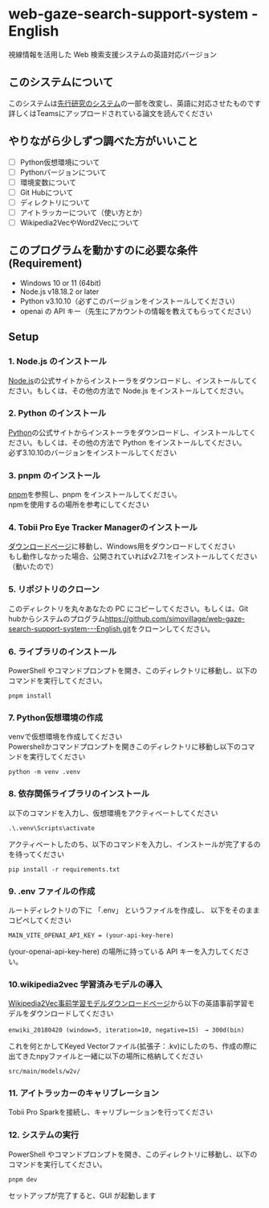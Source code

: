 # web-gaze-search-support-system - English

視線情報を活用した Web 検索支援システムの英語対応バージョン

## このシステムについて
このシステムは[先行研究のシステム](https://github.com/airRnot1106/web-gaze-search-support-system.git)の一部を改変し、英語に対応させたものです<br>
詳しくはTeamsにアップロードされている論文を読んでください<br>

## やりながら少しずつ調べた方がいいこと
- [ ] Python仮想環境について
- [ ] Pythonバージョンについて
- [ ] 環境変数について 
- [ ] Git Hubについて
- [ ] ディレクトリについて
- [ ] アイトラッカーについて（使い方とか）
- [ ] Wikipedia2VecやWord2Vecについて

## このプログラムを動かすのに必要な条件(Requirement)

- Windows 10 or 11 (64bit)
- Node.js v18.18.2 or later
- Python v3.10.10（必ずこのバージョンをインストールしてください）
- openai の API キー（先生にアカウントの情報を教えてもらってください）

## Setup

### 1. Node.js のインストール

[Node.js](https://nodejs.org/en)の公式サイトからインストーラをダウンロードし、インストールしてください。もしくは、その他の方法で Node.js をインストールしてください。 

### 2. Python のインストール

[Python](https://www.python.org)の公式サイトからインストーラをダウンロードし、インストールしてください。もしくは、その他の方法で Python をインストールしてください。<br>
必ず3.10.10のバージョンをインストールしてください

### 3. pnpm のインストール

[pnpm](https://pnpm.io/ja/installation)を参照し、pnpm をインストールしてください。<br>
npmを使用するの場所を参考にしてください

### 4. Tobii Pro Eye Tracker Managerのインストール
[ダウンロードページ](https://www.tobii.com/ja/products/software/applications-and-developer-kits/tobii-pro-eye-tracker-manager)に移動し、Windows用をダウンロードしてください<br>
もし動作しなかった場合、公開されていればv2.7.1をインストールしてください（動いたので）


### 5. リポジトリのクローン

このディレクトリを丸々あなたの PC にコピーしてください。もしくは、Git hubからシステムのプログラム<https://github.com/simovillage/web-gaze-search-support-system---English.git>をクローンしてください。

### 6. ライブラリのインストール

PowerShell やコマンドプロンプトを開き、このディレクトリに移動し、以下のコマンドを実行してください。

```shell
pnpm install
```

### 7. Python仮想環境の作成
venvで仮想環境を作成してください<br>
Powershellかコマンドプロンプトを開きこのディレクトリに移動し以下のコマンドを実行してください<br>
```shell
python -m venv .venv
```


### 8. 依存関係ライブラリのインストール
以下のコマンドを入力し、仮想環境をアクティベートしてください<br>
```shell
.\.venv\Scripts\activate
```

アクティベートしたのち、以下のコマンドを入力し、インストールが完了するのを待ってください
```shell
pip install -r requirements.txt
```


### 9. .env ファイルの作成

ルートディレクトリの下に
「.env」
というファイルを作成し、
以下をそのままコピペしてください

```shell
MAIN_VITE_OPENAI_API_KEY = (your-api-key-here)
```

(your-openai-api-key-here) の場所に持っている API キーを入力してください。

### 10.wikipedia2vec 学習済みモデルの導入

[Wikipedia2Vec事前学習モデルダウンロードページ](https://wikipedia2vec.github.io/wikipedia2vec/pretrained/)から以下の英語事前学習モデルをダウンロードしてください<br>

```
enwiki_20180420 (window=5, iteration=10, negative=15)　→ 300d(bin)
```

これを何とかしてKeyed Vectorファイル(拡張子：.kv)にしたのち、作成の際に出てきたnpyファイルと一緒に以下の場所に格納してください
```shell
src/main/models/w2v/
```

### 11. アイトラッカーのキャリブレーション
Tobii Pro Sparkを接続し、キャリブレーションを行ってください

### 12. システムの実行

PowerShell やコマンドプロンプトを開き、このディレクトリに移動し、以下のコマンドを実行してください。

```shell
pnpm dev
```

セットアップが完了すると、GUI が起動します




